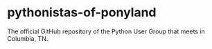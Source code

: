 # pythonistas-of-ponyland
The official GitHub repository of the Python User Group that meets in Columbia, TN.
